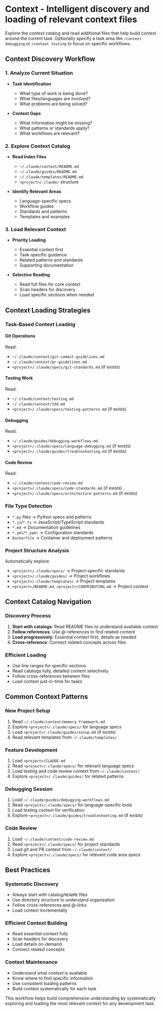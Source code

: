 # Context - Intelligent discovery and loading of relevant context files

Explore the context catalog and read additional files that help build context around the current task. Optionally specify a task area like `/context debugging` or `/context testing` to focus on specific workflows.

## Context Discovery Workflow

### 1. Analyze Current Situation
- **Task Identification**
  - What type of work is being done?
  - What files/languages are involved?
  - What problems are being solved?
  
- **Context Gaps**
  - What information might be missing?
  - What patterns or standards apply?
  - What workflows are relevant?

### 2. Explore Context Catalog
- **Read Index Files**
  - `~/.claude/context/README.md`
  - `~/.claude/guides/README.md`  
  - `~/.claude/templates/README.md`
  - `<project>/.claude/` structure

- **Identify Relevant Areas**
  - Language-specific specs
  - Workflow guides
  - Standards and patterns
  - Templates and examples

### 3. Load Relevant Context
- **Priority Loading**
  - Essential context first
  - Task-specific guidance
  - Related patterns and standards
  - Supporting documentation

- **Selective Reading**
  - Read full files for core context
  - Scan headers for discovery
  - Load specific sections when needed

## Context Loading Strategies

### Task-Based Context Loading

#### Git Operations
Read:
- `~/.claude/context/git-commit-guidelines.md`
- `~/.claude/context/pr-guidelines.md`
- `<project>/.claude/specs/git-standards.md` (if exists)

#### Testing Work
Read:
- `~/.claude/context/testing.md`
- `~/.claude/context/tdd.md`
- `<project>/.claude/specs/testing-patterns.md` (if exists)

#### Debugging
Read:
- `~/.claude/guides/debugging-workflows.md`
- `<project>/.claude/specs/language-debugging.md` (if exists)
- `<project>/.claude/guides/troubleshooting.md` (if exists)

#### Code Review
Read:
- `~/.claude/context/code-review.md`
- `<project>/.claude/specs/code-standards.md` (if exists)
- `<project>/.claude/specs/architecture-patterns.md` (if exists)

### File Type Detection
- `*.py` files → Python specs and patterns
- `*.js`/`*.ts` → JavaScript/TypeScript standards  
- `*.md` → Documentation guidelines
- `*.yml`/`*.yaml` → Configuration standards
- `Dockerfile` → Container and deployment patterns

### Project Structure Analysis
Automatically explore:
- `<project>/.claude/specs/` → Project-specific standards
- `<project>/.claude/guides/` → Project workflows
- `<project>/.claude/templates/` → Project templates
- `<project>/README.md`, `<project>/CONTRIBUTING.md` → Project context

## Context Catalog Navigation

### Discovery Process
1. **Start with catalogs**: Read README files to understand available context
2. **Follow references**: Use @-references to find related content
3. **Load progressively**: Essential context first, details as needed
4. **Cross-reference**: Connect related concepts across files

### Efficient Loading
- Use line ranges for specific sections
- Read catalogs fully, detailed content selectively
- Follow cross-references between files
- Load context just-in-time for tasks

## Common Context Patterns

### New Project Setup
1. Read `~/.claude/context/memory-framework.md`
2. Explore `<project>/.claude/specs/` for language specs
3. Load `<project>/.claude/guides/setup.md` (if exists)
4. Read relevant templates from `~/.claude/templates/`

### Feature Development
1. Load `<project>/CLAUDE.md`
2. Read `<project>/.claude/specs/` for relevant language specs
3. Load testing and code review context from `~/.claude/context/`
4. Explore `<project>/.claude/guides/` for related patterns

### Debugging Session
1. Load `~/.claude/guides/debugging-workflows.md`
2. Read `<project>/.claude/specs/` for language-specific tools
3. Load testing context for verification
4. Explore `<project>/.claude/guides/troubleshooting.md` (if exists)

### Code Review
1. Load `~/.claude/context/code-review.md`
2. Read `<project>/.claude/specs/` for project standards
3. Load git and PR context from `~/.claude/context/`
4. Explore `<project>/.claude/specs/` for relevant code area specs

## Best Practices

### Systematic Discovery
- Always start with catalog/`README` files
- Use directory structure to understand organization
- Follow cross-references and @-links
- Load context incrementally

### Efficient Context Building
- Read essential context fully
- Scan headers for discovery
- Load details on-demand
- Connect related concepts

### Context Maintenance
- Understand what context is available
- Know where to find specific information
- Use consistent loading patterns
- Build context systematically for each task

This workflow helps build comprehensive understanding by systematically exploring and loading the most relevant context for any development task.
